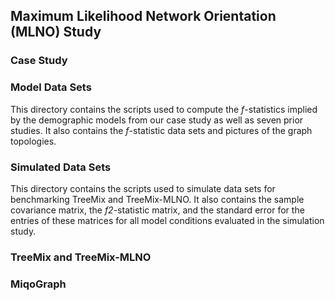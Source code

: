 Maximum Likelihood Network Orientation (MLNO) Study
----------------------------------------------------------------

### Case Study

### Model Data Sets
This directory contains the scripts used to compute the *f*-statistics implied by the demographic models from our case study as well as seven prior studies. It also contains the *f*-statistic data sets and pictures of the graph topologies.

### Simulated Data Sets
This directory contains the scripts used to simulate data sets for benchmarking TreeMix and TreeMix-MLNO. It also contains the sample covariance matrix, the *f2*-statistic matrix, and the standard error for the entries of these matrices for all model conditions evaluated in the simulation study.

### TreeMix and TreeMix-MLNO

### MiqoGraph
